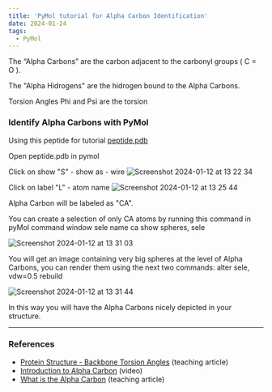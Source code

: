 ```yaml
---
title: 'PyMol tutorial for Alpha Carbon Identification'
date: 2024-01-24
tags:
  - PyMol
---
```

The “Alpha Carbons” are the carbon adjacent to the carbonyl groups ( C = O ).

The "Alpha Hidrogens" are the hidrogen bound to the Alpha Carbons.

Torsion Angles
Phi and Psi are the torsion 

### Identify Alpha Carbons with PyMol

Using this peptide for tutorial
[peptide.pdb](../files/peptide.pdb)

Open peptide.pdb in pymol

Click on show "S" - show as - wire
![Screenshot 2024-01-12 at 13 22 34](https://github.com/simoneatt11/simoneatt11.github.io/assets/61795621/105dd5d1-876e-4f46-a1c5-5ac7ba04eb68)

Click on label "L" - atom name
![Screenshot 2024-01-12 at 13 25 44](https://github.com/simoneatt11/simoneatt11.github.io/assets/61795621/1af15be4-00ed-410d-ae4e-98de2417aa63)

Alpha Carbon will be labeled as "CA".

You can create a selection of only CA atoms by running this command in pyMol command window
sele name ca
show spheres, sele

![Screenshot 2024-01-12 at 13 31 03](https://github.com/simoneatt11/simoneatt11.github.io/assets/61795621/c99d1ada-7f1d-43ed-816e-6e4758a76864)

You will get an image containing very big spheres at the level of Alpha Carbons, you can render them using the next two commands:
alter sele, vdw=0.5
rebuild

![Screenshot 2024-01-12 at 13 31 44](https://github.com/simoneatt11/simoneatt11.github.io/assets/61795621/76cf53ec-7830-4c5f-b3d8-f54c19259b92)

In this way you will have the Alpha Carbons nicely depicted in your structure. 

---
### References
- [Protein Structure - Backbone Torsion Angles](http://www.bioinf.org.uk/teaching/bioc0008/page03.html) (teaching article)
- [Introduction to Alpha Carbon](https://www.youtube.com/watch?v=3PsZSXB4E3Q) (video)
- [What is the Alpha Carbon](https://www.masterorganicchemistry.com/2012/03/26/weird-nomenclature-in-carbonyl-chemistry/#:~:text=The%20%E2%80%9CAlpha%20Carbon%E2%80%9D%20Is%20The%20Carbon%20Adjacent%20To%20The%20Carbonyl,-The%20functional%20group&text=In%20organic%20chemistry%2C%20it's%20common,carbon%E2%80%9D%2C%20and%20so%20on.) (teaching article)
